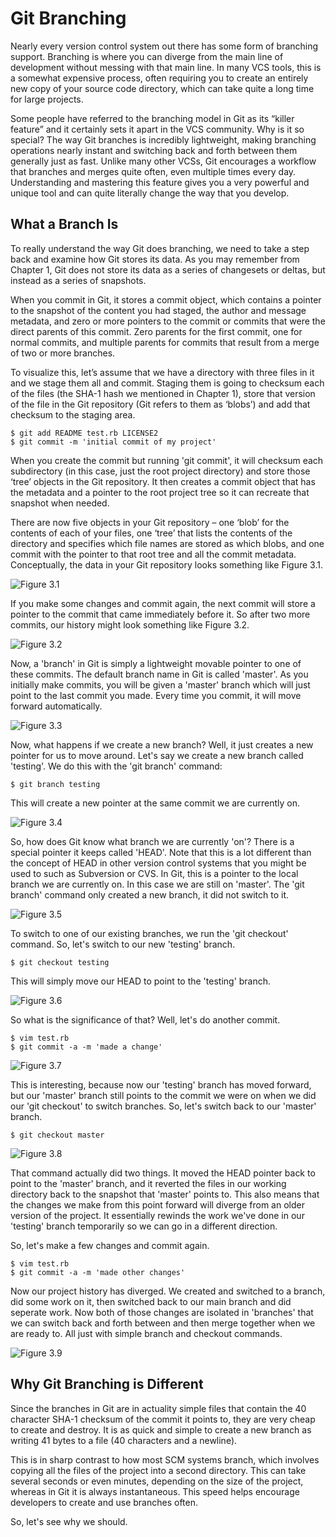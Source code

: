 # Git Branching #

Nearly every version control system out there has some form of branching support.  Branching is where you can diverge from the main line of development without messing with that main line.  In many VCS tools, this is a somewhat expensive process, often requiring you to create an entirely new copy of your source code directory, which can take quite a long time for large projects.

Some people have referred to the branching model in Git as its “killer feature” and it certainly sets it apart in the VCS community.  Why is it so special?  The way Git branches is incredibly lightweight, making branching operations nearly instant and switching back and forth between them generally just as fast.  Unlike many other VCSs, Git encourages a workflow that branches and merges quite often, even multiple times every day.  Understanding and mastering this feature gives you a very powerful and unique tool and can quite literally change the way that you develop. 

## What a Branch Is

To really understand the way Git does branching, we need to take a step back and examine how Git stores its data.  As you may remember from Chapter 1, Git does not store its data as a series of changesets or deltas, but instead as a series of snapshots. 

When you commit in Git, it stores a commit object, which contains a pointer to the snapshot of the content you had staged, the author and message metadata, and zero or more pointers to the commit or commits that were the direct parents of this commit.  Zero parents for the first commit, one for normal commits, and multiple parents for commits that result from a merge of two or more branches.

To visualize this, let’s assume that we have a directory with three files in it and we stage them all and commit.  Staging them is going to checksum each of the files (the SHA-1 hash we mentioned in Chapter 1), store that version of the file in the Git repository (Git refers to them as ‘blobs’) and add that checksum to the staging area.  

	$ git add README test.rb LICENSE2
	$ git commit -m 'initial commit of my project'
	
When you create the commit but running 'git commit', it will checksum each subdirectory (in this case, just the root project directory) and store those ‘tree’ objects in the Git repository.  It then creates a commit object that has the metadata and a pointer to the root project tree so it can recreate that snapshot when needed.  

There are now five objects in your Git repository – one ‘blob’ for the contents of each of your files, one ‘tree’ that lists the contents of the directory and specifies which file names are stored as which blobs, and one commit with the pointer to that root tree and all the commit metadata. Conceptually, the data in your Git repository looks something like Figure 3.1.

![Figure 3.1](/images/branch2.png)

If you make some changes and commit again, the next commit will store a pointer to the commit that came immediately before it.  So after two more commits, our history might look something like Figure 3.2.

![Figure 3.2](/images/branch1.png)

Now, a 'branch' in Git is simply a lightweight movable pointer to one of these commits.  The default branch name in Git is called 'master'.  As you initially make commits, you will be given a 'master' branch which will just point to the last commit you made.  Every time you commit, it will move forward automatically.

![Figure 3.3](/images/branch3.png)

Now, what happens if we create a new branch?  Well, it just creates a new pointer for us to move around.  Let's say we create a new branch called 'testing'.  We do this with the 'git branch' command:

	$ git branch testing
	
This will create a new pointer at the same commit we are currently on.

![Figure 3.4](/images/branch4.png)

So, how does Git know what branch we are currently 'on'?  There is a special pointer it keeps called 'HEAD'.  Note that this is a lot different than the  concept of HEAD in other version control systems that you might be used to such as Subversion or CVS.  In Git, this is a pointer to the local branch we are currently on.  In this case we are still on 'master'.  The 'git branch' command only created a new branch, it did not switch to it.

![Figure 3.5](/images/branch5.png)

To switch to one of our existing branches, we run the 'git checkout' command.  So, let's switch to our new 'testing' branch.
	
	$ git checkout testing
	
This will simply move our HEAD to point to the 'testing' branch.

![Figure 3.6](/images/branch6.png)

So what is the significance of that?  Well, let's do another commit.

	$ vim test.rb
	$ git commit -a -m 'made a change'

![Figure 3.7](/images/branch7.png)
	
This is interesting, because now our 'testing' branch has moved forward, but our 'master' branch still points to the commit we were on when we did our 'git checkout' to switch branches.  So, let's switch back to our 'master' branch.

	$ git checkout master
	
![Figure 3.8](/images/branch8.png)

That command actually did two things.  It moved the HEAD pointer back to point to the 'master' branch, and it reverted the files in our working directory back to the snapshot that 'master' points to.  This also means that the changes we make from this point forward will diverge from an older version of the project.  It essentially rewinds the work we've done in our 'testing' branch temporarily so we can go in a different direction.

So, let's make a few changes and commit again.

	$ vim test.rb
	$ git commit -a -m 'made other changes'
	
Now our project history has diverged.  We created and switched to a branch, did some work on it, then switched back to our main branch and did seperate work.  Now both of those changes are isolated in 'branches' that we can switch back and forth between and then merge together when we are ready to.  All just with simple branch and checkout commands.

![Figure 3.9](/images/branch9.png)

## Why Git Branching is Different

Since the branches in Git are in actuality simple files that contain the 40 character SHA-1 checksum of the commit it points to, they are very cheap to create and destroy.  It is as quick and simple to create a new branch as writing 41 bytes to a file (40 characters and a newline). 

This is in sharp contrast to how most SCM systems branch, which involves copying all the files of the project into a second directory.  This can take several seconds or even minutes, depending on the size of the project, whereas in Git it is always instantaneous.  This speed helps encourage developers to create and use branches often.

So, let's see why we should.



